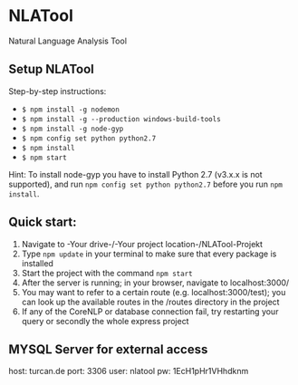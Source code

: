 # NLATool
Natural Language Analysis Tool


## Setup NLATool
Step-by-step instructions:
* `$ npm install -g nodemon`
* `$ npm install -g --production windows-build-tools`
* `$ npm install -g node-gyp`
* `$ npm config set python python2.7`
* `$ npm install`
* `$ npm start`

Hint: To install node-gyp you have to install Python 2.7 (v3.x.x is not supported), and run `npm config set python python2.7` before you run `npm install`.


## Quick start:

1. Navigate to -Your drive-/-Your project location-/NLATool-Projekt
2. Type `npm update` in your terminal to make sure that every package is installed
3. Start the project with the command `npm start`
4. After the server is running; in your browser, navigate to localhost:3000/
5. You may want to refer to a certain route (e.g. localhost:3000/test); you can look up the available routes in the /routes directory in the project
6. If any of the CoreNLP or database connection fail, try restarting your query or secondly the whole express project


## MYSQL Server for external access

host: turcan.de
port: 3306
user: nlatool
pw: 1EcH1pHr1VHhdknm
